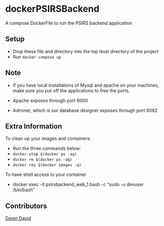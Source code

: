 # dockerPSIRSBackend
A compose DockerFile to run the PSIRS backend application

## Setup
* Drop these file and directory into the top level directory of the project
* Run  `docker-compose up`


## Note
* If you have local installations of Mysql and apache on your machines, make sure you put off the applications to free the ports.

* Apache exposes through port 8000
* Adminer, which is our database designer exposes through port 8082


## Extra Information

To clean up your images and containers:
* Run the three commands below:
*	 `docker stop $(docker ps -aq)`
*	 `docker rm $(docker ps -aq)`
*	 `docker rmi $(docker images -q)`

To have shell access to your container
* docker exec -it psirsbackend_web_1 bash -c "sudo -u devuser /bin/bash”


## Contributors
[Daser David](https://github.com/daser)
